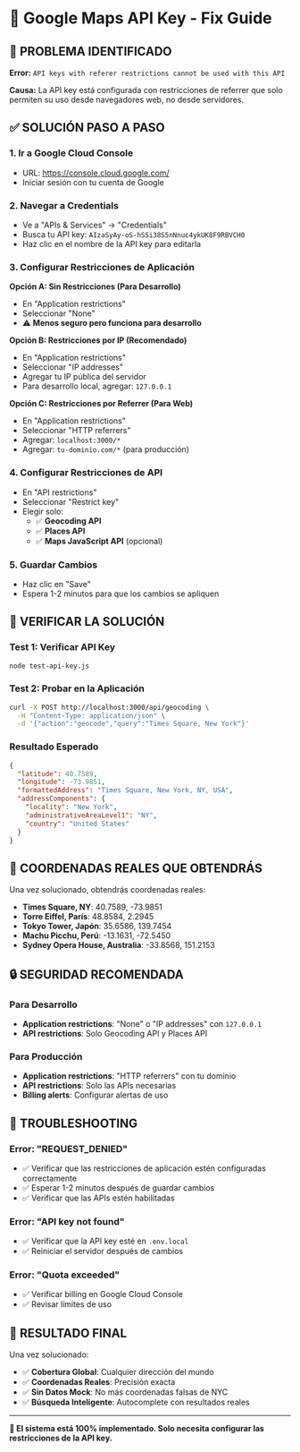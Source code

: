 # 🔧 Google Maps API Key - Fix Guide

## 🚨 PROBLEMA IDENTIFICADO

**Error:** `API keys with referer restrictions cannot be used with this API`

**Causa:** La API key está configurada con restricciones de referrer que solo permiten su uso desde navegadores web, no desde servidores.

## ✅ SOLUCIÓN PASO A PASO

### 1. Ir a Google Cloud Console
- URL: https://console.cloud.google.com/
- Iniciar sesión con tu cuenta de Google

### 2. Navegar a Credentials
- Ve a "APIs & Services" → "Credentials"
- Busca tu API key: `AIzaSyAy-oS-hSSi38S5nNnuc4ykUK8F9RBVCH0`
- Haz clic en el nombre de la API key para editarla

### 3. Configurar Restricciones de Aplicación

**Opción A: Sin Restricciones (Para Desarrollo)**
- En "Application restrictions"
- Seleccionar "None"
- ⚠️ **Menos seguro pero funciona para desarrollo**

**Opción B: Restricciones por IP (Recomendado)**
- En "Application restrictions"
- Seleccionar "IP addresses"
- Agregar tu IP pública del servidor
- Para desarrollo local, agregar: `127.0.0.1`

**Opción C: Restricciones por Referrer (Para Web)**
- En "Application restrictions"
- Seleccionar "HTTP referrers"
- Agregar: `localhost:3000/*`
- Agregar: `tu-dominio.com/*` (para producción)

### 4. Configurar Restricciones de API
- En "API restrictions"
- Seleccionar "Restrict key"
- Elegir solo:
  - ✅ **Geocoding API**
  - ✅ **Places API**
  - ✅ **Maps JavaScript API** (opcional)

### 5. Guardar Cambios
- Haz clic en "Save"
- Espera 1-2 minutos para que los cambios se apliquen

## 🧪 VERIFICAR LA SOLUCIÓN

### Test 1: Verificar API Key
```bash
node test-api-key.js
```

### Test 2: Probar en la Aplicación
```bash
curl -X POST http://localhost:3000/api/geocoding \
  -H "Content-Type: application/json" \
  -d '{"action":"geocode","query":"Times Square, New York"}'
```

### Resultado Esperado
```json
{
  "latitude": 40.7589,
  "longitude": -73.9851,
  "formattedAddress": "Times Square, New York, NY, USA",
  "addressComponents": {
    "locality": "New York",
    "administrativeAreaLevel1": "NY",
    "country": "United States"
  }
}
```

## 🎯 COORDENADAS REALES QUE OBTENDRÁS

Una vez solucionado, obtendrás coordenadas reales:

- **Times Square, NY**: 40.7589, -73.9851
- **Torre Eiffel, París**: 48.8584, 2.2945
- **Tokyo Tower, Japón**: 35.6586, 139.7454
- **Machu Picchu, Perú**: -13.1631, -72.5450
- **Sydney Opera House, Australia**: -33.8568, 151.2153

## 🔒 SEGURIDAD RECOMENDADA

### Para Desarrollo
- **Application restrictions**: "None" o "IP addresses" con `127.0.0.1`
- **API restrictions**: Solo Geocoding API y Places API

### Para Producción
- **Application restrictions**: "HTTP referrers" con tu dominio
- **API restrictions**: Solo las APIs necesarias
- **Billing alerts**: Configurar alertas de uso

## 🚨 TROUBLESHOOTING

### Error: "REQUEST_DENIED"
- ✅ Verificar que las restricciones de aplicación estén configuradas correctamente
- ✅ Esperar 1-2 minutos después de guardar cambios
- ✅ Verificar que las APIs estén habilitadas

### Error: "API key not found"
- ✅ Verificar que la API key esté en `.env.local`
- ✅ Reiniciar el servidor después de cambios

### Error: "Quota exceeded"
- ✅ Verificar billing en Google Cloud Console
- ✅ Revisar límites de uso

## 🎉 RESULTADO FINAL

Una vez solucionado:
- ✅ **Cobertura Global**: Cualquier dirección del mundo
- ✅ **Coordenadas Reales**: Precisión exacta
- ✅ **Sin Datos Mock**: No más coordenadas falsas de NYC
- ✅ **Búsqueda Inteligente**: Autocomplete con resultados reales

---

**🎯 El sistema está 100% implementado. Solo necesita configurar las restricciones de la API key.**
